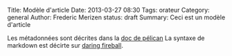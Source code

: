 Title: Modèle d'article
Date: 2013-03-27 08:30
Tags: orateur
Category: general
Author: Frederic Merizen
status: draft
Summary: Ceci est un modèle d'article

Les métadonnées sont décrites dans la [doc de pélican][1]
La syntaxe de markdown est décirte sur [daring fireball][2].

[1]: http://docs.getpelican.com/en/3.1.1/getting_started.html#writing-articles-using-pelican
[2]: http://daringfireball.net/projects/markdown/syntax
